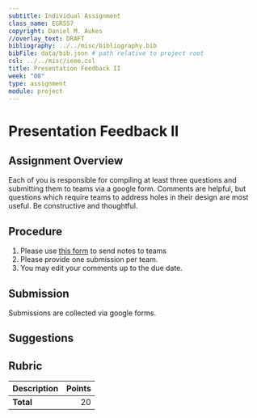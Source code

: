 ```yaml
---
subtitle: Individual Assignment
class_name: EGR557
copyright: Daniel M. Aukes
//overlay_text: DRAFT
bibliography: ../../misc/bibliography.bib
bibFile: data/bib.json # path relative to project root
csl: ../../misc/ieee.csl
title: Presentation Feedback II
week: "08"
type: assignment
module: project
---
```


# Presentation Feedback II

## Assignment Overview

Each of you is responsible for compiling at least three questions and submitting them to teams via a google form.  Comments are helpful, but questions which require teams to address holes in their design are most useful.  Be constructive and thoughtful.

## Procedure
1. Please use [this form](https://docs.google.com/forms/d/e/1FAIpQLSewSiH_9L3dEI6WIJMgJJlICzkY_vo0wxDZ-3q22htdjGXqsA/viewform?usp=sf_link) to send notes to teams
1. Please provide one submission per team.
1. You may edit your comments up to the due date.  

## Submission

Submissions are collected via google forms.

## Suggestions

## Rubric

| Description | Points |
|:------------|-------:|
| **Total**   |     20 |

<!--
| Feedback Quality  |     10 |
| Feedback Quantity |     10 |
-->